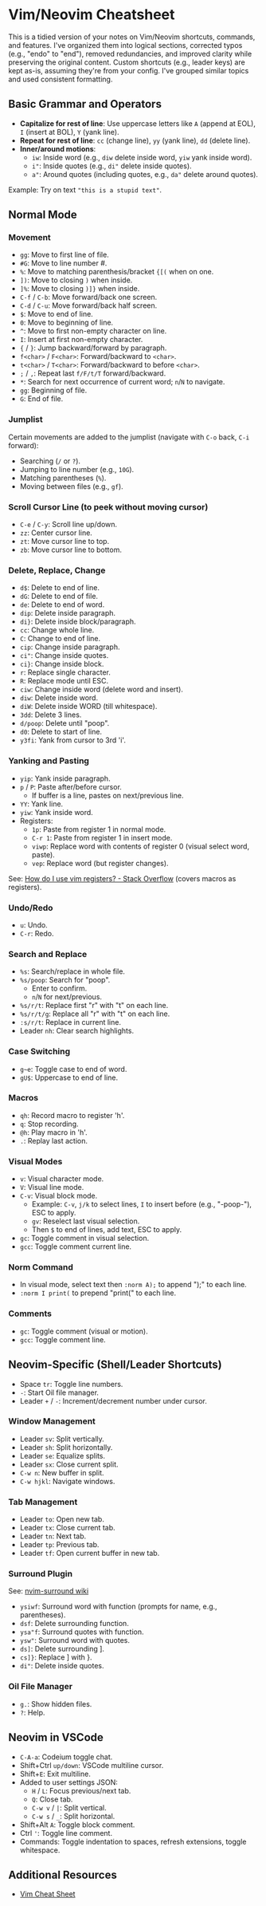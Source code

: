 # Vim/Neovim Cheatsheet

This is a tidied version of your notes on Vim/Neovim shortcuts, commands, and features. I've organized them into logical sections, corrected typos (e.g., "endo" to "end"), removed redundancies, and improved clarity while preserving the original content. Custom shortcuts (e.g., leader keys) are kept as-is, assuming they're from your config. I've grouped similar topics and used consistent formatting.

## Basic Grammar and Operators
- **Capitalize for rest of line**: Use uppercase letters like `A` (append at EOL), `I` (insert at BOL), `Y` (yank line).
- **Repeat for rest of line**: `cc` (change line), `yy` (yank line), `dd` (delete line).
- **Inner/around motions**:
  - `iw`: Inside word (e.g., `diw` delete inside word, `yiw` yank inside word).
  - `i"`: Inside quotes (e.g., `di"` delete inside quotes).
  - `a"`: Around quotes (including quotes, e.g., `da"` delete around quotes).

Example: Try on text `"this is a stupid text"`.

## Normal Mode

### Movement
- `gg`: Move to first line of file.
- `#G`: Move to line number #.
- `%`: Move to matching parenthesis/bracket `{[(` when on one.
- `])`: Move to closing `)` when inside.
- `]%`: Move to closing `)]}` when inside.
- `C-f` / `C-b`: Move forward/back one screen.
- `C-d` / `C-u`: Move forward/back half screen.
- `$`: Move to end of line.
- `0`: Move to beginning of line.
- `^`: Move to first non-empty character on line.
- `I`: Insert at first non-empty character.
- `{` / `}`: Jump backward/forward by paragraph.
- `f<char>` / `F<char>`: Forward/backward to `<char>`.
- `t<char>` / `T<char>`: Forward/backward to before `<char>`.
- `;` / `,`: Repeat last `f/F/t/T` forward/backward.
- `*`: Search for next occurrence of current word; `n`/`N` to navigate.
- `gg`: Beginning of file.
- `G`: End of file.

### Jumplist
Certain movements are added to the jumplist (navigate with `C-o` back, `C-i` forward):
- Searching (`/` or `?`).
- Jumping to line number (e.g., `10G`).
- Matching parentheses (`%`).
- Moving between files (e.g., `gf`).

### Scroll Cursor Line (to peek without moving cursor)
- `C-e` / `C-y`: Scroll line up/down.
- `zz`: Center cursor line.
- `zt`: Move cursor line to top.
- `zb`: Move cursor line to bottom.

### Delete, Replace, Change
- `d$`: Delete to end of line.
- `dG`: Delete to end of file.
- `de`: Delete to end of word.
- `dip`: Delete inside paragraph.
- `di}`: Delete inside block/paragraph.
- `cc`: Change whole line.
- `C`: Change to end of line.
- `cip`: Change inside paragraph.
- `ci"`: Change inside quotes.
- `ci}`: Change inside block.
- `r`: Replace single character.
- `R`: Replace mode until ESC.
- `ciw`: Change inside word (delete word and insert).
- `diw`: Delete inside word.
- `diW`: Delete inside WORD (till whitespace).
- `3dd`: Delete 3 lines.
- `d/poop`: Delete until "poop".
- `d0`: Delete to start of line.
- `y3fi`: Yank from cursor to 3rd 'i'.

### Yanking and Pasting
- `yip`: Yank inside paragraph.
- `p` / `P`: Paste after/before cursor.
  - If buffer is a line, pastes on next/previous line.
- `YY`: Yank line.
- `yiw`: Yank inside word.
- Registers:
  - `1p`: Paste from register 1 in normal mode.
  - `C-r 1`: Paste from register 1 in insert mode.
  - `viwp`: Replace word with contents of register 0 (visual select word, paste).
  - `vep`: Replace word (but register changes).

See: [How do I use vim registers? - Stack Overflow](https://stackoverflow.com/questions/1497958/how-do-i-use-vim-registers) (covers macros as registers).

### Undo/Redo
- `u`: Undo.
- `C-r`: Redo.

### Search and Replace
- `%s`: Search/replace in whole file.
- `%s/poop`: Search for "poop".
  - Enter to confirm.
  - `n`/`N` for next/previous.
- `%s/r/t`: Replace first "r" with "t" on each line.
- `%s/r/t/g`: Replace all "r" with "t" on each line.
- `:s/r/t`: Replace in current line.
- Leader `nh`: Clear search highlights.

### Case Switching
- `g~e`: Toggle case to end of word.
- `gU$`: Uppercase to end of line.

### Macros
- `qh`: Record macro to register 'h'.
- `q`: Stop recording.
- `@h`: Play macro in 'h'.
- `.`: Replay last action.

### Visual Modes
- `v`: Visual character mode.
- `V`: Visual line mode.
- `C-v`: Visual block mode.
  - Example: `C-v`, `j/k` to select lines, `I` to insert before (e.g., "-poop-"), ESC to apply.
  - `gv`: Reselect last visual selection.
  - Then `$` to end of lines, add text, ESC to apply.
- `gc`: Toggle comment in visual selection.
- `gcc`: Toggle comment current line.

### Norm Command
- In visual mode, select text then `:norm A);` to append ");" to each line.
- `:norm I print(` to prepend "print(" to each line.

### Comments
- `gc`: Toggle comment (visual or motion).
- `gcc`: Toggle comment line.

## Neovim-Specific (Shell/Leader Shortcuts)
- Space `tr`: Toggle line numbers.
- `-`: Start Oil file manager.
- Leader `+` / `-`: Increment/decrement number under cursor.

### Window Management
- Leader `sv`: Split vertically.
- Leader `sh`: Split horizontally.
- Leader `se`: Equalize splits.
- Leader `sx`: Close current split.
- `C-w n`: New buffer in split.
- `C-w hjkl`: Navigate windows.

### Tab Management
- Leader `to`: Open new tab.
- Leader `tx`: Close current tab.
- Leader `tn`: Next tab.
- Leader `tp`: Previous tab.
- Leader `tf`: Open current buffer in new tab.

### Surround Plugin
See: [nvim-surround wiki](https://github.com/kylechui/nvim-surround/wiki/getting-started-for-beginners)
- `ysiwf`: Surround word with function (prompts for name, e.g., parentheses).
- `dsf`: Delete surrounding function.
- `ysa"f`: Surround quotes with function.
- `ysw"`: Surround word with quotes.
- `ds]`: Delete surrounding ].
- `cs]}`: Replace ] with }.
- `di"`: Delete inside quotes.

### Oil File Manager
- `g.`: Show hidden files.
- `?`: Help.

## Neovim in VSCode
- `C-A-a`: Codeium toggle chat.
- Shift+Ctrl `up/down`: VSCode multiline cursor.
- Shift+`E`: Exit multiline.
- Added to user settings JSON:
  - `H` / `L`: Focus previous/next tab.
  - `Q`: Close tab.
  - `C-w v` / `|`: Split vertical.
  - `C-w s` / `_`: Split horizontal.
- Shift+Alt `A`: Toggle block comment.
- Ctrl `'`: Toggle line comment.
- Commands: Toggle indentation to spaces, refresh extensions, toggle whitespace.

## Additional Resources
- [Vim Cheat Sheet](/vim-cheat.png)
